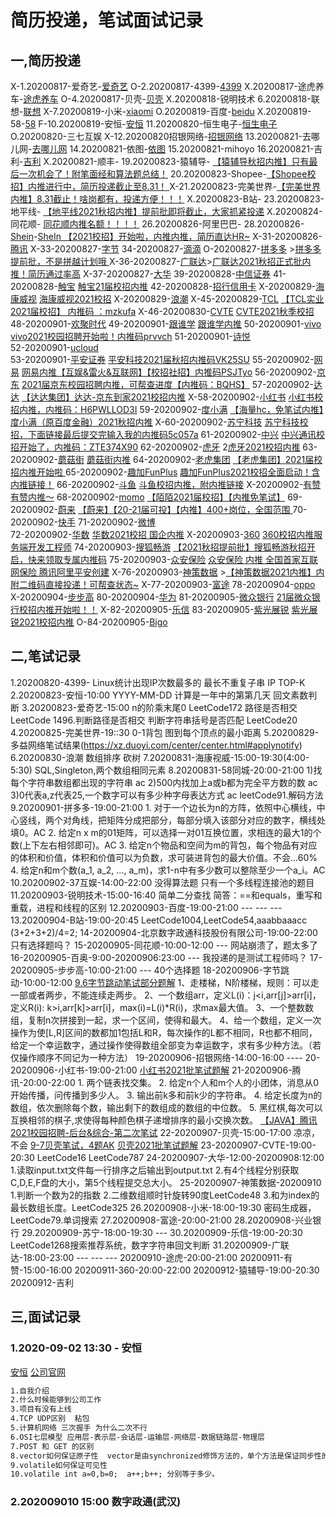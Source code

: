 # 简历投递，笔试面试记录

## 一,简历投递
 X-1.20200817-爱奇艺-[爱奇艺](http://zhaopin.iqiyi.com/campus.html#/my-recruit?recruitmenId=88)
 O-2.20200817-4399-[4399](https://hr.4399om.com/?r=userCenter/index)
 X.20200817-途虎养车-[途虎养车](https://app.mokahr.com/m/candidate/applications/deliver-query/tuhu)
 O-4.20200817-贝壳-[贝壳](http://campus.ke.com/Portal/Apply/Index)
 X.20200818-锐明技术
 6.20200818-联想-[联想](https://talent.lenovo.com.cn/resume/myapply)
 X-7.20200819-小米-[xiaomi](https://app.mokahr.com/m/candidate/applications/deliver-query/xiaomi/)
 O.20200819-百度-[beidu](https://talent.baidu.com/external/baidu/campus.html#/individualCenter)
 X.20200819-58-[58](http://campus.58.com/Portal/Apply/Index)
 F-10.20200819-安恒-[安恒](https://campus.dbappsecurity.com.cn/campus_apply/dbappsecurity/7835#/candidateHome/applications)
 11.20200820-恒生电子-[恒生电子](http://campus.hundsun.com/Portal/Apply/Index)
 O.20200820-三七互娱[](https://zhaopin.37.com/index.php?m=Home&c=user&a=index)
 X-12.20200820招银网络-[招银网络](https://cmbntjob.cmbchina.com/pages/mycenter/default.html)
 13.20200821-去哪儿网-[去哪儿网](https://app.mokahr.com/m/candidate/applications/deliver-query/qunar)
 14.20200821-依图-[依图](https://app.mokahr.com/m/candidate/applications/deliver-query/yitu-inc)
 15.20200821-mihoyo
 16.20200821-吉利-[吉利](https://campus.geely.com/home/userCenter/toUserCenter/2)
 X.20200821-顺丰-[](http://campus.sf-express.com/#/personalCenter)
 19.20200823-猿辅导-[](https://app.mokahr.com/m/candidate/applications/deliver-query/fenbi) [【猿辅导秋招内推】只有最后一次机会了！附笔面经和算法题总结！](https://www.nowcoder.com/discuss/445102)
 20.20200823-Shopee-[]()[【Shopee校招】内推进行中，简历投递截止至8.31！ ](https://www.nowcoder.com/discuss/461892)
 X-21.20200823-完美世界-[]()[【完美世界内推】8.31截止！啥岗都有，投递方便！！！](https://www.nowcoder.com/discuss/473209)
 X.20200823-B站-[]()[]()
 23.20200823-地平线-[](http://horizon.hotjob.cn/wt/Horizon/web/index/applyPositionN310!listApplyPosition?brandCode=1&operational=ee2a6b405f7e21a4cd834daf0c3e100dd178846c01bb29cd075f99f7f539da9f845058b98226c1dc4ee85ee898d155bb42d55395d06889919dfd7960ff723ecf0256923700d40c4d9094c7d138455107c9d5de96a897236ec1e32b049ab580b7)
        [【地平线2021秋招内推】提前批即将截止，大家抓紧投递](https://www.nowcoder.com/discuss/476218)
 X.20200824-同花顺-[](http://talent.10jqka.com.cn/default/usercenter/index/) [同花顺内推名额！！！！](https://www.nowcoder.com/discuss/486796)
 26.20200826-阿里巴巴-[](https://campus.alibaba.com/myJobApply.htm)
 28.20200826-[Shein](app.mokahr.com)-[SheIn 【2021校招】开始啦，内推内推，简历直达HR~](https://www.nowcoder.com/discuss/456845)
 X-31-20200826-[腾讯](https://join.qq.com/submit.php)
 X-33-20200827-[字节](https://job.bytedance.com/campus/position/application?referral_code=GQCEQ3W)
 34-20200827-[滴滴](https://app.mokahr.com/campus_apply/didiglobal/6223?recommendCode=rcfNht#/candidateHome/applications)
 O-20200827-[拼多多](https://careers.pinduoduo.com/campus/personal-center) >[拼多多提前批，不是拼越计划哦 ](https://www.nowcoder.com/discuss/478747)
 X-36-20200827-[广联达](mokahr)>[广联达2021秋招正式批内推！简历通过率高](https://www.nowcoder.com/discuss/474053)
 X-37-20200827-[大华](https://dahua.zhiye.com/Portal/Apply/Index)
 39-20200828-[中信证券](https://careers.citics.com/apply/)
 41-20200828-[触宝](https://app.mokahr.com/recommendation-apply/cootek) [触宝21届校招内推](https://www.nowcoder.com/discuss/475365?from=21tpqcb)
 42-20200828-[招行信用卡](https://zhaopin.ccc.cmbchina.com/applicant/index.html#/applicationHistory)
 X-20200829-[海康威视](https://campushr.hikvision.com/myDelivery.html) [海康威视2021校招](https://www.nowcoder.com/discuss/492811)
 X-20200829-[浪潮](https://inspur.hcmcloud.cn/recruit#/progress)
 X-45-20200829-[TCL](https://sc.hotjob.cn/wt/TCL/web/index/applyPositionN300!listApplyPosition?brandCode=1&operational=117a7a84f9433b2b14d231d4c94ef37e93b04d3e63e9bc922acb58e7f9360b7fb1eb646679187492ba758fd656599a563bc3c6cb3f71c1a74fc4b1fed98565f00bbca3e7062ba105bec5abe3886258590c11f512741441b7)
                [【TCL实业2021届校招】 内推码 ：mzkufa](https://www.nowcoder.com/discuss/492550)
 X-46-20200830-[CVTE](https://careers.cvte.com/zone/resume/applications) [CVTE2021秋季校招](https://www.nowcoder.com/discuss/493086)
 48-20200901-[欢聚时代](https://app.mokahr.com/m/candidate/applications/deliver-query/hjsd)
 49-20200901-[跟谁学](app.mokahr.com) [跟谁学内推](https://www.nowcoder.com/discuss/494161)
 50-20200901-[vivo](https://hr.vivo.com/wt/vivo/web/templet1000/index/corpshowNewDeliveryRecordvivo!listApplyPosition?operational=7a7f1e4fbfeeee51c055329405e396635adbc3d767cbeb722cc178e0e35d10afc3e35c5fd914f1c7915f9dcd9aa4b9ae16248efc01801f5373ef4d7a66693861ebea3a6d6c859454e186c59d5c39789e3a35d3bc615ff6f440be5479a6b6664edf9be67b5d0c227c) 
        [vivo2021校园招聘开始啦！内推码prvvch](https://www.nowcoder.com/discuss/485251)
 51-20200901-[诗悦](https://shiyue.zhiye.com/Portal/Apply/Index)   
 52-20200901-[ucloud]()   
 53-20200901-[平安证券](https://campus.pingan.com/personalcenter/center)  [平安科技2021届秋招内推码VK25SU](https://www.nowcoder.com/discuss/482702)
 55-20200902-[网易](https://game.campus.163.com/personal) [网易内推【互娱&雷火&互联网】【校招社招】内推码PSJTyo](https://www.nowcoder.com/discuss/446261)
 56-20200902-[京东](http://campus.jd.com/web/apply/myjob)  [2021届京东校园招聘内推，可帮查进度【内推码：BQHS】](https://www.nowcoder.com/discuss/484903)
 57-20200902-[达达](app.mokahr.com) [【达达集团】达达-京东到家2021校招内推](https://www.nowcoder.com/discuss/484688)
 X-58-20200902-[小红书](https://campus.liepin.com/apply/showapplylist/) [小红书校招内推，内推码：H6PWLLOD3I](https://www.nowcoder.com/discuss/482009)
 59-20200902-[度小满]()  [【海量hc，免笔试内推】度小满（原百度金融）2021秋招内推](https://www.nowcoder.com/discuss/483921)
 X-60-20200902-[苏宁科技]()  [苏宁科技校招，下面链接最后提交完输入我的内推码5c057a](https://www.nowcoder.com/discuss/469964)
 61-20200902-[中兴](http://job.zte.com.cn/ZTE.Graduate.Web/Index/Index.aspx) [中兴通讯校招开始了，内推码：ZTE374X90](https://www.nowcoder.com/discuss/485253)
 62-20200902-[虎牙]() 2[虎牙2021校招内推](https://www.nowcoder.com/discuss/496510)
 63-20200902-[蘑菇街](https://job.mogu.com/#/candidate?_k=d36nqx)   [蘑菇街内推](https://www.nowcoder.com/discuss/495964)
 64-20200902-[老虎集团](app.mokahr.com) [【老虎集团】2021届校招内推开始啦 ](https://www.nowcoder.com/discuss/472472)
 65-20200902-[趣加FunPlus](app.mokahr.com) [趣加FunPlus2021校招全面启动！含内推链接！](https://www.nowcoder.com/discuss/480367)
 66-20200902-[斗鱼](app.mokahr.com) [斗鱼校招内推，附内推链接](https://www.nowcoder.com/discuss/459536)
 X-20200902-[有赞](http://campus.youzan.com/campus_apply/youzan/3749#/candidateHome/applications) [有赞内推～](https://www.nowcoder.com/discuss/478048)
 68-20200902-[momo](app.mokahr.com) [【陌陌2021届校招】【内推免笔试】](https://www.nowcoder.com/discuss/496244)
 69-20200902-[蔚来](https://www.hotjob.cn/wt/niocampus/web/index?webUserFrom=100101#/pc) [【蔚来】【20-21届可投】【内推】400+岗位，全国范围 ](https://www.nowcoder.com/discuss/464721)
 70-20200902-[快手](https://campus.kuaishou.cn/recruit/campus/e/#/campus/my-apply/?internalPerson=C6KT9iPtJQQm3yuRlCvrzw%3D%3D) 
 71-20200902-[微博](https://career.sina.com.cn/portal/myapply?gql=glluemeuser%3D%257B%257Bglluemeuser.id%257D%257D%26record_type__ns%3DInternal%2520Transfer)      
 72-20200902-[华数](https://wasu.zhiye.com/Portal/Apply/Index) [华数2021校招 国企内推](https://www.nowcoder.com/discuss/496219)
 X-20200903-[360](app.mokahr.com) [360校招内推服务端开发工程师](https://www.nowcoder.com/discuss/497172)
 74-20200903-[搜狐畅游](http://zhaopin.changyou.com/wt/changyou/web/index/applyPosition210!listApplyPosition?brandCode=1&operational=4f6342c9e20bd14b3d7c799182f09b0d11a2d715f95a5393a1c902d5301d22a3fa4a5cfe4adc4a0e38e5bca29cc60c09ef57f354acab31080dccc2a98d2025d12649d7cbabc9b0a054f958bf53c48a3171fc8a3b86ee7bada7f1a42b594de68c) 
            [【2021秋招提前批】搜狐畅游秋招开启，快来领取专属内推码](https://www.nowcoder.com/discuss/458556)
 75-20200903-[众安保险](app.mokahr.com) [众安保险 内推 全国首家互联网保险 腾讯阿里平安创建](https://www.nowcoder.com/discuss/476692)
 X-76-20200903-[神策数据](app.mokahr.com) >[【神策数据2021内推】内附二维码直接投递！可帮查状态~](https://www.nowcoder.com/discuss/472969)
 X-77-20200903-[富途](app.mokahr.com) 
 78-20200904-[oppo](https://xiaoyuan.zhaopin.com/resume/delivery)
 X-20200904-[步步高](https://xiaozhao.eebbk.com/delivery/record?channel=1)
 80-20200904-[华为](https://career.huawei.com/reccampportal/portal5/appjob-campus.html)
 81-20200905-[微众银行](https://webank.cheng95.com/campus_delivery/record) [21届微众银行校招内推开始啦！！](https://www.nowcoder.com/discuss/499777)
 X-82-20200905-[乐信](app.mokahr.com)
 83-20200905-[紫光展锐](http://i.51job.com/userset/my_apply.php?type=xy&lang=c) [紫光展锐2021校招内推](https://www.nowcoder.com/discuss/498958)
 O-84-20200905-[Bigo](app.mokehe.com)
## 二,笔试记录
1.20200820-4399-
    Linux统计出现IP次数最多的
    最长不重复子串
    IP TOP-K
2.20200823-安恒-10:00
    YYYY-MM-DD 计算是一年中的第第几天
    回文素数判断
3.20200823-爱奇艺-15:00
    n的阶乘末尾0 LeetCode172
    路径是否相交 LeetCode 1496.判断路径是否相交
    判断字符串括号是否匹配 LeetCode20
4.20200825-完美世界-19::30
    0-1背包
    图到每个顶点的最小距离
5.20200829-多益网络笔试结果(https://xz.duoyi.com/center/center.html#applynotify)
6.20200830-浪潮
    数组排序
    砍树
7.20200831-海康视威-15:00-19:30(4:00-5:30)
    SQL,Singleton,两个数组相同元素
8.20200831-58同城-20:00-21:00
    1)找每个字符串数组都出现的字符串 ac
    2)500内找加上a或b都为完全平方数的数 ac
    3)0代表a,z代表25,一个数字可以有多少种字母表达方式 ac leetCode91.解码方法
9.20200901-拼多多-19:00-21:00
    1. 对于一个边长为n的方阵，依照中心横线，中心竖线，两个对角线，把矩阵分成把部分，每部分填入该部分对应的数字，横线处填0。AC
    2. 给定n x m的01矩阵，可以选择一对01互换位置，求相连的最大1的个数(上下左右相邻即可)。AC
    3. 给定n个物品和空间为m的背包，每个物品有对应的体积和价值，体积和价值可以为负数，求可装进背包的最大价值。不会...60%
    4. 给定n和m个数(a_1, a_2, ..., a_m)，求1-n中有多少数可以整除至少一个a_i。AC
10.20200902-37互娱-14:00-22:00
    没得算法题   只有一个多线程连接池的题目
11.20200903-锐明技术-15:00-16:40
    简单二分查找  简答：==和equals，重写和重载，进程和线程的区别
12.20200903-百度-19:00-21:00
    --- --- ---
13.20200904-B站-19:00-20:45
    LeetCode1004,LeetCode54,aaabbaaacc (3+2+3+2)/4=2; 
14-20200904-北京数字政通科技股份有限公司-19:00-22:00
    只有选择题吗？
15-20200905-同花顺-10:00-12:00
    --- 网站崩溃了，题太多了
16-20200905-百奥-9:00-20200906:23:00
    --- 我投递的是测试工程师吗？
17-20200905-步步高-10:00-21:00
    --- 40个选择题
18-20200906-字节跳动-10:00-12:00
    [9.6字节跳动笔试部分题解](https://www.nowcoder.com/discuss/500689)
    1、走楼梯，N阶楼梯，规则：可以走一部或者两步，不能连续走两步。
    2、一个数组arr，定义L(i)：j<i,arr[j]>arr[i]，定义R(i): k>i,arr[k]>arr[i]，max(i)=L(i)*R(i)，求max最大值。
    3、一个整数数组，复制n次拼接到一起，求一个区间，使得和最大。
    4、给一个数组，定义一次操作为使[L,R]区间的数都加1包括L和R，每次操作的L都不相同，R也都不相同，给定一个幸运数字，通过操作使得数组全部变为幸运数字，求有多少种方法。（若仅操作顺序不同记为一种方法）
19-20200906-招银网络-14:00-16:00
    ---- 
20-20200906-小红书-19:00-21:00
    [小红书2021批笔试题解](https://blog.csdn.net/qq_38649940/article/details/108439867)
21-20200906-腾讯-20:00-22:00
    1. 两个链表找交集。
    2. 给定n个人和m个人的小团体，消息从0开始传播，问传播到多少人。
    3. 输出前k多和前k少的字符串。
    4. 给定长度为n的数组，依次删除每个数，输出剩下的数组成的数组的中位数。
    5. 黑红棋,每次可以互换相邻的棋子,求使得每种颜色棋子递增排序的最小交换次数。
    [【JAVA】腾讯2021校园招聘-后台&综合-第二次笔试](https://zihao.blog.csdn.net/article/details/108437612)
22-20200907-贝壳-15:00-17:00
    凉凉，不会
    [9-7贝壳笔试，4题AK](https://blog.csdn.net/nimphy/article/details/108456591)
    [贝壳2021批笔试题解](https://blog.csdn.net/qq_38649940/article/details/108450650)
23-20200907-CVTE-19:00-20:30
    LeetCode16
    LeetCode787
24-20200907-大华-12:00-20200908:12:00
    1.读取input.txt文件每一行排序之后输出到output.txt
    2.有4个线程分别获取C,D,E,F盘的大小，第5个线程提交总大小。
25-20200907-神策数据-20200910
    1.判断一个数为2的指数
    2.二维数组顺时针旋转90度LeetCode48
    3.和为index的最长数组长度。LeetCode325
26.20200908-小米-18:00-19:30
    密码生成器，LeetCode79.单词搜索
27.20200908-富途-20:00-21:00
28.20200908-兴业银行
29.20200909-苏宁-18:00-19:30
    ---
30.20200909-乐信-19:00-20:30
    LeetCode1268搜索推荐系统，数字字符串回文判断
31.20200909-广联达-18:00-23:00
    --- --- ---
20200910-途虎-20:00-21:00
20200911-有赞-15:00-16:00
20200911-360-20:00-22:00
20200912-猿辅导-19:00-20:30
20200912-吉利
## 三,面试记录
### 1.2020-09-02 13:30 - 安恒 
[安恒](https://campus.dbappsecurity.com.cn/campus_apply/dbappsecurity/7835#/candidateHome/applications)
[公司官网](https://www.dbappsecurity.com.cn/)
```markdown
1.自我介绍
2.什么时候能够到公司工作
3.项目有没有上线
4.TCP UDP区别  粘包
5.计算机网络 三次握手 为什么二次不行
6.OSI七层模型 应用层-表示层-会话层-运输层-网络层-数据链路层-物理层
7.POST 和 GET 的区别
8.vector如何保证原子性  vector是由synchronized修饰方法的，单个方法是保证同步性的
9.volatile如何保证可见性
10.volatile int a=0,b=0;  a++;b++; 分别等于多少。
```
### 2.202009010 15:00 数字政通(武汉)


### 

